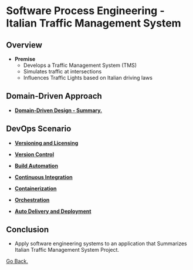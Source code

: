 # Software Process Engineering - Italian Traffic Management System

## Overview

- **Premise**
  - Develops a Traffic Management System (TMS)
  - Simulates traffic at intersections
  - Influences Traffic Lights based on Italian driving laws

## Domain-Driven Approach

- [**Domain-Driven Design - Summary.**](./domain-driven-approach-summary.md)

## DevOps Scenario

- [**Versioning and Licensing**](./versioning_licesing.md)

- [**Version Control**](./version_control.md)

- [**Build Automation**](./build_automation.md)

- [**Continuous Integration**](./CI.md)

- [**Containerization**](./containerization.md)
  
- [**Orchestration**](./orchestration.md)

- [**Auto Delivery and Deployment**](#auto-delivery-and-deployment)

## Conclusion

- Apply software engineering systems to an application that Summarizes Italian Traffic Management System Project.


[Go Back.](../index.md)
